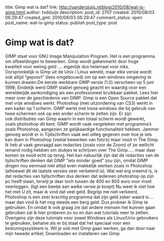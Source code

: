 title: Gimp wat is dat?
link: http://vandersluijs.nl/blog/2010/08/wat-is-gimp.html
author: tvdsluijs
description: 
post_id: 2707
created: 2010/08/03 06:29:47
created_gmt: 2010/08/03 06:29:47
comment_status: open
post_name: wat-is-gimp
status: publish
post_type: post

# Gimp wat is dat?

GIMP staat voor GNU Image Manipulation Program. Het is een programma om afbeeldingen te bewerken. Gimp wordt gekenmerkt door hoge kwaliteit voor weinig geld …. eigenlijk dus helemaal voor niks. Oorspronkelijk is Gimp uit de Unix / Linux wereld, maar elke versie wordt ook altijd “gepoort” (lees omgebouwd) om op een windows omgeving te kunnen draaien.De eerste werkbare GIMP versie (1.0) verscheen op 5 juni 1998; Eindelijk werd GIMP stabiel genoeg geacht en waardig voor een wereldwijde aankondiging als een professioneel bruikbaar pakket. Lees hier meer over de geschiedenis van GIMP. Gimp is een Open Source pakket dat met vrije windows werkt. Photoshop (met uitzondering van CS3) werkt in een kader op 1 scherm. GIMP werkt met losse windows die bij gebruik van twee schermen ook op een ander scherm te zetten zijn. Er zijn ook distributies van Gimp waarin in een totaal scherm wordt gewerkt, zoals photoshop dit kent. GIMP wordt vaak vergeleken met programma’s zoals Photoshop, aangezien ze gelijkaardige functionaliteit hebben. Jammer genoeg wordt er in Tijdschriften vaak wel uitleg gegeven over hoe je iets kan doen in Photoshop (veelal bewerken van foto’s) maar nooit in The Gimp. Ik heb al vaak gevraagd aan redacties (zoals voor de Zoom) of ze wellicht iemand nodig hebben om stukjes te schrijven over The Gimp….. maar daar komen ze nooit echt op terug. Het kan natuurlijk zijn dat de redacties van de tijdschriften denken dat GIMP “iets minder goed” zou zijn, omdat GIMP dingen nou eenmaal niet altijd even makkelijk werken zoals in Photoshop (alhoewel dit de laatste versies zeer verbeterd is). Wat wel erg vreemd is, is dat redacties van tijdschriften dus denken dat iedereen photoshop op zijn pc heeft staan, terwijl je daar toch tussen de 400 en 800 euro voor moet neerleggen. (ligt een beetje aan welke versie je koopt) Nu weet ik niet hoe het met U zit, maar ik vind dat veel geld. Begrijp me niet verkeerd, Photoshop is een zeer krachtig programma dat zijn geld zeker waard is…. maar dan vind ik het nog steeds een berg geld. Dus probeer ik Gimp te gebruiken. En omdat ik ook graag zie dat andere mensen het kunnen gaan gebruiken zal ik hier proberen zo nu en dan wat tutorials neer te zetten. Overigens zijn deze tutorials voor zowel Windows als Linux/Unix gebruikers te gebruiken, behalve als er bij staat dat het speciaal voor een besturingssysteem is. Wil je ook met Gimp gaan werken, ga dan door naar mijn tweede artikel, Downloaden en installeren van Gimp
